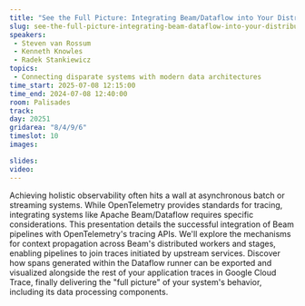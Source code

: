 ```yaml
---
title: "See the Full Picture: Integrating Beam/Dataflow into Your Distributed Traces"
slug: see-the-full-picture-integrating-beam-dataflow-into-your-distributed-traces
speakers:
 - Steven van Rossum
 - Kenneth Knowles
 - Radek Stankiewicz
topics:
 - Connecting disparate systems with modern data architectures
time_start: 2025-07-08 12:15:00
time_end: 2024-07-08 12:40:00
room: Palisades
track: 
day: 20251
gridarea: "8/4/9/6"
timeslot: 10
images: 

slides:
video: 
---
```


Achieving holistic observability often hits a wall at asynchronous batch or streaming systems. While OpenTelemetry provides standards for tracing, integrating systems like Apache Beam/Dataflow requires specific considerations. This presentation details the successful integration of Beam pipelines with OpenTelemetry's tracing APIs. We'll explore the mechanisms for context propagation across Beam's distributed workers and stages, enabling pipelines to join traces initiated by upstream services. Discover how spans generated within the Dataflow runner can be exported and visualized alongside the rest of your application traces in Google Cloud Trace, finally delivering the "full picture" of your system's behavior, including its data processing components.